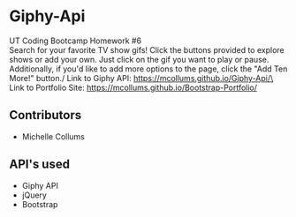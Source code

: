 # Giphy-Api
UT Coding Bootcamp Homework #6\
Search for your favorite TV show gifs! Click the buttons provided to explore shows or add your own. Just click on the gif you want to play or pause. Additionally, if you'd like to add more options to the page, click the "Add Ten More!" button./
Link to Giphy API: https://mcollums.github.io/Giphy-Api/\
Link to Portfolio Site: https://mcollums.github.io/Bootstrap-Portfolio/



## Contributors
* Michelle Collums

## API's used
* Giphy API
* jQuery
* Bootstrap

